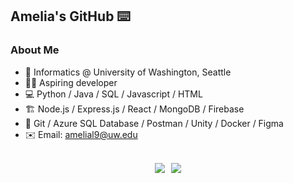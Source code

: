 ## Amelia's GitHub ⌨️


<!-- <p align="center">
<a href="https://git.io/typing-svg"><img src="https://readme-typing-svg.demolab.com?font=Fira+Code&pause=1000&random=false&width=435&lines=Developer%2C+Visualizer%2C+Debugger" alt="Typing SVG" /></a>
</p> -->

### About Me
- 🏫 Informatics @ University of Washington, Seattle
- 👩‍💻 Aspiring developer
- 💻 Python / Java / SQL / Javascript / HTML
- 🏗️ Node.js / Express.js / React / MongoDB / Firebase
- 🔧 Git / Azure SQL Database / Postman / Unity / Docker / Figma
- ✉️ Email: [amelial9@uw.edu](mailto:amelial9@uw.edu)

</br>

<div style="display: flex; justify-content: center; align-items: center; gap: 10px;">
    <img src="https://github-readme-stats.vercel.app/api?username=amelial9&hide_rank=true&theme=gruvbox_light&show_icons=true">
    <img src="https://github-readme-streak-stats.herokuapp.com/?user=amelial9&theme=gruvbox_light&hide_border=true" style="">
</div>

<!--
<img src="https://komarev.com/ghpvc/?username=amelial9&style=for-the-badge&color=FF7518" alt="Profile Views"/>
<img src="https://github-readme-stats.vercel.app/api?username=amelial9&show_icons=true&theme=gruvbox_light&hide=issues,contribs"/>
<img height="200" align="center" src="https://github-readme-stats.vercel.app/api/top-langs/?username=amelial9&hide=HTML,CSS&hide_progress=true&theme=gruvbox_light&show_icons=true">
<img src="https://github-readme-stats.vercel.app/api/top-langs/?username=amelial9&theme=gruvbox_light&layout=compact"/>
-- >
